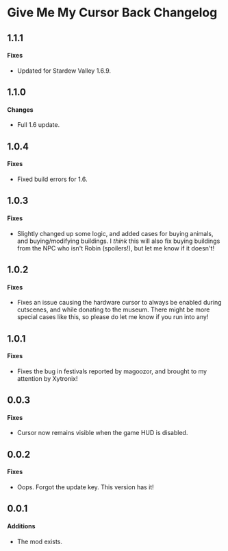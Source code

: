 ﻿# Give Me My Cursor Back Changelog

## 1.1.1
#### Fixes
* Updated for Stardew Valley 1.6.9.

## 1.1.0
#### Changes
* Full 1.6 update.

## 1.0.4
#### Fixes
* Fixed build errors for 1.6.

## 1.0.3
#### Fixes
* Slightly changed up some logic, and added cases for buying animals, and buying/modifying buildings. I *think* this will also fix buying buildings from the NPC who isn't Robin (spoilers!), but let me know if it doesn't!

## 1.0.2
#### Fixes
* Fixes an issue causing the hardware cursor to always be enabled during cutscenes, and while donating to the museum. There might be more special cases like this, so please do let me know if you run into any!

## 1.0.1
#### Fixes
* Fixes the bug in festivals reported by magoozor, and brought to my attention by Xytronix!

## 0.0.3
#### Fixes
* Cursor now remains visible when the game HUD is disabled.

## 0.0.2
#### Fixes
* Oops. Forgot the update key. This version has it!

## 0.0.1
#### Additions
* The mod exists.
